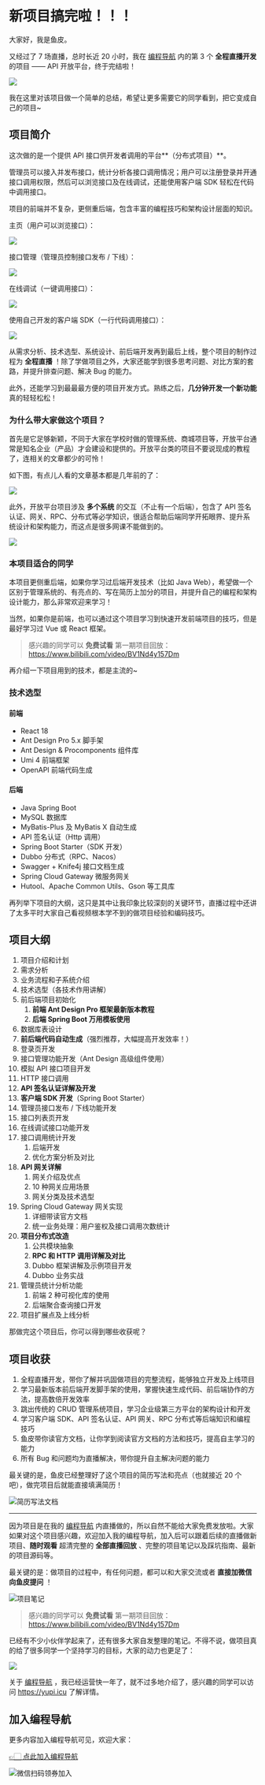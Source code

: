 # 新项目搞完啦！！！

大家好，我是鱼皮。

又经过了 7 场直播，总时长近 20 小时，我在 [编程导航](https://yuyuanweb.feishu.cn/wiki/VC1qwmX9diCBK3kidyec74vFnde) 内的第 3 个 **全程直播开发** 的项目 ——  API 开放平台，终于完结啦！

![](https://www.codefather.cn/img/image-20220419224055491.png)

我在这里对该项目做一个简单的总结，希望让更多需要它的同学看到，把它变成自己的项目~



## 项目简介

这次做的是一个提供 API 接口供开发者调用的平台**（分布式项目）**。

管理员可以接入并发布接口，统计分析各接口调用情况；用户可以注册登录并开通接口调用权限，然后可以浏览接口及在线调试，还能使用客户端 SDK 轻松在代码中调用接口。

项目的前端并不复杂，更侧重后端，包含丰富的编程技巧和架构设计层面的知识。

主页（用户可以浏览接口）：

![](https://www.codefather.cn/img/1673399530597-2748898e-9f88-4329-85fc-f7bcdba3ae8a-20230111115648959.png)

接口管理（管理员控制接口发布 / 下线）：

![](https://www.codefather.cn/img/1673399741446-9627305d-cd5e-4dbf-b51a-fc249d2206db-20230111115649247.png)

在线调试（一键调用接口）：

![](https://www.codefather.cn/img/1673399936177-ae0942ec-f0cc-4481-b101-b109e849b3be-20230111115649455.png)

使用自己开发的客户端 SDK（一行代码调用接口）：

![](https://www.codefather.cn/img/1673400021340-08220e8e-3aaf-4ca6-bdd6-c7165402151e-20230111115649702.png)

从需求分析、技术选型、系统设计、前后端开发再到最后上线，整个项目的制作过程为 **全程直播** ！除了学做项目之外，大家还能学到很多思考问题、对比方案的套路，并提升排查问题、解决 Bug 的能力。

此外，还能学习到最最最方便的项目开发方式。熟练之后，**几分钟开发一个新功能** 真的轻轻松松！



### 为什么带大家做这个项目？

首先是它足够新颖，不同于大家在学校时做的管理系统、商城项目等，开放平台通常是知名企业（产品）才会建设和提供的。开放平台类的项目不要说现成的教程了，连相关的文章都少的可怜！

如下图，有点儿人看的文章基本都是几年前的了：

![](https://www.codefather.cn/img/1673320096281-17d8c09b-93c2-456c-b805-dace09605e7e-20230111115805410.png)

此外，开放平台项目涉及 **多个系统** 的交互（不止有一个后端），包含了 API 签名认证、网关、RPC、分布式等必学知识，很适合帮助后端同学开拓眼界、提升系统设计和架构能力，而这点是很多网课不能做到的。

![](https://www.codefather.cn/img/1673400300009-9d6c7262-d1e8-4484-8386-e1971a423b56-20230111115805577.png)



### 本项目适合的同学

本项目更侧重后端，如果你学习过后端开发技术（比如 Java Web），希望做一个区别于管理系统的、有亮点的、写在简历上加分的项目，并提升自己的编程和架构设计能力，那么非常欢迎来学习！

当然，如果你是前端，也可以通过这个项目学习到快速开发前端项目的技巧，但是最好学习过 Vue 或 React 框架。

> 感兴趣的同学可以 **免费试看** 第一期项目回放：https://www.bilibili.com/video/BV1Nd4y157Dm



再介绍一下项目用到的技术，都是主流的~



### 技术选型

#### 前端

- React 18
- Ant Design Pro 5.x 脚手架
- Ant Design & Procomponents 组件库
- Umi 4 前端框架
- OpenAPI 前端代码生成



#### 后端

- Java Spring Boot
- MySQL 数据库
- MyBatis-Plus 及 MyBatis X 自动生成
- API 签名认证（Http 调用）
- Spring Boot Starter（SDK 开发）
- Dubbo 分布式（RPC、Nacos）
- Swagger + Knife4j 接口文档生成
- Spring Cloud Gateway 微服务网关
- Hutool、Apache Common Utils、Gson 等工具库



再列举下项目的大纲，这只是其中让我印象比较深刻的关键环节，直播过程中还讲了太多平时大家自己看视频根本学不到的做项目经验和编码技巧。



## 项目大纲

1. 项目介绍和计划
2. 需求分析
3. 业务流程和子系统介绍
4. 技术选型（各技术作用讲解）
5. 前后端项目初始化
   1. **前端 Ant Design Pro 框架最新版本教程**
   2. **后端 Spring Boot 万用模板使用**
6. 数据库表设计
7. **前后端代码自动生成**（强烈推荐，大幅提高开发效率！）
8. 登录页开发
9. 接口管理功能开发（Ant Design 高级组件使用）
10. 模拟 API 接口项目开发
11. HTTP 接口调用
12. **API 签名认证详解及开发**
13. **客户端 SDK 开发**（Spring Boot Starter）
14. 管理员接口发布 / 下线功能开发
15. 接口列表页开发
16. 在线调试接口功能开发
17. 接口调用统计开发
    1. 后端开发
    2. 优化方案分析及对比
18. **API 网关详解**
    1. 网关介绍及优点
    2. 10 种网关应用场景
    3. 网关分类及技术选型
19. Spring Cloud Gateway 网关实现
    1. 详细带读官方文档
    2. 统一业务处理：用户鉴权及接口调用次数统计
20. **项目分布式改造**
    1. 公共模块抽象
    2. **RPC 和 HTTP 调用详解及对比**
    3. Dubbo 框架讲解及示例项目开发
    4. Dubbo 业务实战
21. 管理员统计分析功能
    1. 前端 2 种可视化库的使用
    2. 后端聚合查询接口开发
22. 项目扩展点及上线分析



那做完这个项目后，你可以得到哪些收获呢？



## 项目收获

1. 全程直播开发，带你了解并巩固做项目的完整流程，能够独立开发及上线项目
2. 学习最新版本前后端开发脚手架的使用，掌握快速生成代码、前后端协作的方法，提高数倍开发效率
3. 跳出传统的 CRUD 管理系统项目，学习企业级第三方平台的架构设计和开发
4. 学习客户端 SDK、API 签名认证、API 网关、RPC 分布式等后端知识和编程技巧
5. 鱼皮带你读官方文档，让你学到阅读官方文档的方法和技巧，提高自主学习的能力
6. 所有 Bug 和问题均为直播解决，带你提升自主解决问题的能力



最关键的是，鱼皮已经整理好了这个项目的简历写法和亮点（也就接近 20 个吧），做完项目后就能直接填满简历！

![简历写法文档](https://www.codefather.cn/img/image-20230111121050285.png)



---



因为项目是在我的 [编程导航](https://yuyuanweb.feishu.cn/wiki/VC1qwmX9diCBK3kidyec74vFnde) 内直播做的，所以自然不能给大家免费发放啦。大家如果对这个项目感兴趣，欢迎加入我的编程导航，加入后可以跟着后续的直播做新项目、**随时观看** 超清完整的 **全部直播回放** 、完整的项目笔记以及踩坑指南、最新的项目源码等。

最关键的是：做项目的过程中，有任何问题，都可以和大家交流或者 **直接加微信向鱼皮提问** ！

![项目笔记](https://www.codefather.cn/img/image-20230111121306473.png)

> 感兴趣的同学可以 **免费试看** 第一期项目回放：https://www.bilibili.com/video/BV1Nd4y157Dm



已经有不少小伙伴学起来了，还有很多大家自发整理的笔记。不得不说，做项目真的给了很多同学一个坚持学习的目标，大家的动力也更足了：

![](https://www.codefather.cn/img/image-20230111121645038.png)

关于 [编程导航](https://yuyuanweb.feishu.cn/wiki/VC1qwmX9diCBK3kidyec74vFnde) ，我已经运营快一年了，就不过多地介绍了，感兴趣的同学可以访问 https://yupi.icu 了解详情。

## 加入编程导航

更多内容加入编程导航可见，欢迎大家：

[👉🏻 点此加入编程导航](https://yuyuanweb.feishu.cn/wiki/SDtMwjR1DituVpkz5MLc3fZLnzb)

![微信扫码领券加入](../../../image/join_us.png)

